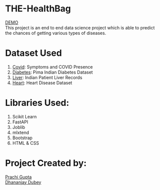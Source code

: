 # THE-HealthBag
[DEMO](https://salmon-glacier-07cc42e10.2.azurestaticapps.net)<br>
This project is an end to end data science project which is able to predict the chances of getting various types of diseases.

# Dataset Used
1. [Covid](https://www.kaggle.com/datasets/hemanthhari/symptoms-and-covid-presence): Symptoms and COVID Presence
2. [Diabetes](https://www.kaggle.com/uciml/pima-indians-diabetes-database): Pima Indian Diabetes Dataset
3. [Liver](https://www.kaggle.com/uciml/indian-liver-patient-records): Indian Patient Liver Records
4. [Heart](https://www.kaggle.com/ronitf/heart-disease-uci): Heart Disease Dataset

# Libraries Used:
 1. Scikit Learn
 2. FastAPI
 3. Joblib
 4. mlxtend
 5. Bootstrap
 6. HTML & CSS

 # Project Created by: 
[Prachi Gupta](https://www.linkedin.com/in/prachig17/)<br>
[Dhananjay Dubey](https://www.linkedin.com/in/dhananjay-dubey/)  
